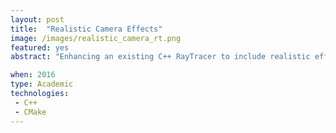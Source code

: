 ```yaml
---
layout: post
title:  "Realistic Camera Effects"
image: /images/realistic_camera_rt.png
featured: yes
abstract: "Enhancing an existing C++ RayTracer to include realistic effects produced by the camera itself: depth of field, chromatic aberration and coded apertures; which helps to produce a more natural and realistic image."

when: 2016
type: Academic
technologies:
 - C++
 - CMake
---
```

